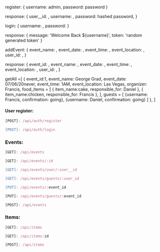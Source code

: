 register: {
username: admin,
password: password
}

response: {
user\_\_id: ,
username: ,
password: hashed password,
}

login: {
username: ,
password:
}

response: {
message: 'Welcome Back ${username}',
token: 'random generated token'
}

addEvent: {
event_name: ,
event_date: ,
event_time: ,
event_location: ,
user_id: ,
}

response: {
event_id: ,
event_name: ,
event_date: ,
event_time: ,
event_location: ,
user_id: ,
}

getAll =[
{
event_id:1,
event_name: George Grad,
event_date: 07/06/20never,
event_time: 1AM,
event_location: Las Vegas,
organizer: Francis,
food_items = [
{
item_name:cake,
responsible_for: Daniel
},
{
item_name:chicken,
responsible_for: Francis
},
],
guests = [
{username: Francis, confirmation: going},
{username: Daniel, confirmation: going}
]
},
]

#### User register:

```javascript
[POST]: /api/auth/register

[POST]: /api/auth/login
```

### Events:

```javascript
[GET]: /api/events

[GET]: /api/events/:id

[GET]: /api/events/user/:user__id

[GET]: /api/events/guests/:user_id

[PUT]: /api/events/:event_id

[PUT]: /api/events/guests/:event_id

[POST]: /api/events
```

### Items:

```javascript
[GET]: /api/items

[GET]: /api/items:id

[POST]: /api/items

```
